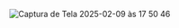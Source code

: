 ![Captura de Tela 2025-02-09 às 17 50 46](https://github.com/user-attachments/assets/1adb41e2-4719-493c-b6f9-fcc3596c445e)
